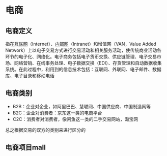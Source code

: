 # 电商

## 电商定义

指在[互联网](https://baike.baidu.com/item/互联网/199186)（Internet）、[内部网](https://baike.baidu.com/item/内部网/420144)（Intranet）和增值网（VAN，Value Added Network）上以电子交易方式进行交易活动和相关服务活动，使传统商业活动各环节的电子化、网络化。电子商务包括电子货币交换、供应链管理、电子交易市场、网络营销、在线事务处理、电子数据交换（EDI）、存货管理和自动数据收集系统。在此过程中，利用到的信息技术包括：互联网、外联网、电子邮件、数据库、电子目录和移动电话

## 电商类别

- B2B：企业对企业，如阿里巴巴、慧聪网、中国供应商、中国制造网等
- B2C：企业对消费者：京东这一类的电商平台
- C2C：消费者对消费者，像闲鱼这一类的二手交易网站，淘宝网

总之根据交易的双方的类别来进行区分的

## 电商项目mall

